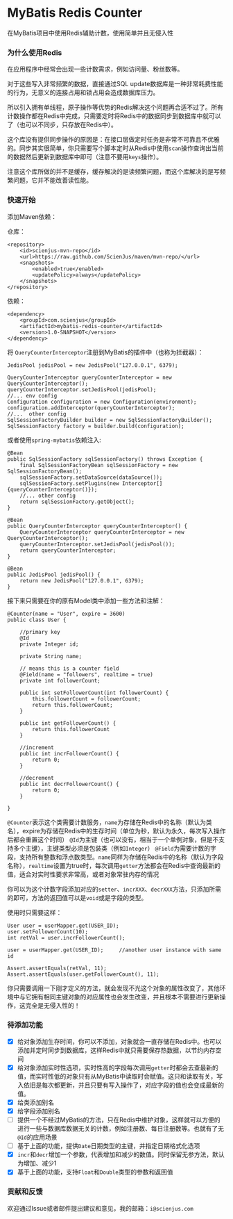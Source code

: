 # MyBatis Redis Counter

在MyBatis项目中使用Redis辅助计数，使用简单并且无侵入性

### 为什么使用Redis

在应用程序中经常会出现一些计数需求，例如访问量、粉丝数等。

对于这些写入非常频繁的数据，直接通过SQL update数据库是一种非常耗费性能的行为，无意义的连接占用和锁占用会造成数据库压力。

所以引入拥有单线程，原子操作等优势的Redis解决这个问题再合适不过了。所有计数操作都在Redis中完成，只需要定时将Redis中的数据同步到数据库中就可以了（也可以不同步，只存放在Redis中）。

这个库没有提供同步操作的原因是：在接口层做定时任务是非常不可靠且不优雅的。同步其实很简单，你只需要写个脚本定时从Redis中使用`scan`操作查询出当前的数据然后更新到数据库中即可（注意不要用`keys`操作）。

注意这个库所做的并不是缓存，缓存解决的是读频繁问题，而这个库解决的是写频繁问题，它并不能改善读性能。

### 快速开始

添加Maven依赖：

仓库：

```
<repository>
    <id>scienjus-mvn-repo</id>
    <url>https://raw.github.com/ScienJus/maven/mvn-repo/</url>
    <snapshots>
        <enabled>true</enabled>
        <updatePolicy>always</updatePolicy>
    </snapshots>
</repository>
```

依赖：

```
<dependency>
    <groupId>com.scienjus</groupId>
    <artifactId>mybatis-redis-counter</artifactId>
    <version>1.0-SNAPSHOT</version>
</dependency>
```

将 `QueryCounterInterceptor`注册到MyBatis的插件中（也称为拦截器）：

```
JedisPool jedisPool = new JedisPool("127.0.0.1", 6379);

QueryCounterInterceptor queryCounterInterceptor = new QueryCounterInterceptor();
queryCounterInterceptor.setJedisPool(jedisPool);     
//... env config   
Configuration configuration = new Configuration(environment);
configuration.addInterceptor(queryCounterInterceptor);
//...  other config
SqlSessionFactoryBuilder builder = new SqlSessionFactoryBuilder();
SqlSessionFactory factory = builder.build(configuration);
```

或者使用`spring-mybatis`依赖注入:

```
@Bean
public SqlSessionFactory sqlSessionFactory() throws Exception {
    final SqlSessionFactoryBean sqlSessionFactory = new SqlSessionFactoryBean();
    sqlSessionFactory.setDataSource(dataSource());
    sqlSessionFactory.setPlugins(new Interceptor[]{queryCounterInterceptor()});
    //... other config
    return sqlSessionFactory.getObject();
}

@Bean
public QueryCounterInterceptor queryCounterInterceptor() {
    QueryCounterInterceptor queryCounterInterceptor = new QueryCounterInterceptor();
    queryCounterInterceptor.setJedisPool(jedisPool());
    return queryCounterInterceptor;
}

@Bean
public JedisPool jedisPool() {
    return new JedisPool("127.0.0.1", 6379);
}
```

接下来只需要在你的原有Model类中添加一些方法和注解：

```
@Counter(name = "User", expire = 3600)
public class User {

    //primary key
    @Id	
    private Integer id;

    private String name;

    // means this is a counter field
    @Field(name = "followers", realtime = true)
    private int followerCount;
    
    public int setFollowerCount(int followerCount) {
    	this.followerCount = followerCount;
    	return this.followerCount;
    }
    
    public int getFollowerCount() {
    	return this.followerCount
    }

	//increment
    public int incrFollowerCount() {
        return 0;
    }

	//decrement
    public int decrFollowerCount() {
        return 0;
    }

}
```

`@Counter`表示这个类需要计数服务，`name`为存储在Redis中的名称（默认为类名），expire为存储在Redis中的生存时间（单位为秒，默认为永久，每次写入操作后都会重置这个时间）
`@Id`为主键（也可以没有，相当于一个单例对象，但是不支持多个主键），主键类型必须是包装类（例如`Integer`）
`@Field`为需要计数的字段，支持所有整数和浮点数类型。`name`同样为存储在Redis中的名称（默认为字段名称），`realtime`设置为true时，每次调用`getter`方法都会在Redis中查询最新的值，适合对实时性要求非常高，或者对象常驻内存的情况

你可以为这个计数字段添加对应的`setter`、`incrXXX`、`decrXXX`方法，只添加所需的即可，方法的返回值可以是`void`或是字段的类型。

使用时只需要这样：

```
User user = userMapper.get(USER_ID);
user.setFollowerCount(10);
int retVal = user.incrFollowerCount();

user = userMapper.get(USER_ID);		//another user instance with same id

Assert.assertEquals(retVal, 11);
Assert.assertEquals(user.getFollowerCount(), 11);
```

你只需要调用一下刚才定义的方法，就会发现不光这个对象的属性改变了，其他环境中与它拥有相同主键对象的对应属性也会发生改变，并且根本不需要进行更新操作，这完全是无侵入性的！

### 待添加功能

- [x] 给对象添加生存时间，你可以不添加，对象就会一直存储在Redis中。也可以添加并定时同步到数据库，这样Redis中就只需要保存热数据，以节约内存空间
- [x] 给对象添加实时性选项，实时性高的字段每次调用`getter`时都会去查最新的值，而实时性低的对象只有从MyBatis中读取时会赋值。这只和读取有关，写入依旧是每次都更新，并且只要有写入操作了，对应字段的值也会变成最新的值。
- [x] 给类添加别名
- [x] 给字段添加别名
- [ ] 提供一个不经过MyBatis的方法，只在Redis中维护对象，这样就可以方便的进行一些与数据库数据无关的计数，例如注册数、每日注册数等。也就有了无`@Id`的应用场景
- [ ] 基于上面的功能，提供`Date`日期类型的主键，并指定日期格式化选项
- [x] `incr`和`decr`增加一个参数，代表增加和减少的数值。同时保留无参方法，默认为增加、减少1
- [x] 基于上面的功能，支持`Float`和`Double`类型的参数和返回值

### 贡献和反馈

欢迎通过Issue或者邮件提出建议和意见，我的邮箱：`i@scienjus.com`